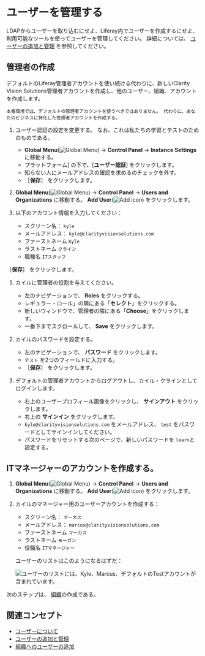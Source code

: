 # ユーザーを管理する

LDAPからユーザーを取り込むにせよ、Liferay内でユーザーを作成するにせよ、利用可能なツールを使ってユーザーを管理してください。 詳細については、 [ユーザーの追加と管理](https://learn.liferay.com/ja/w/dxp/users-and-permissions/users/adding-and-managing-users) を参照してください。

## 管理者の作成

デフォルトのLiferay管理者アカウントを使い続ける代わりに、新しいClarity Vision Solutions管理者アカウントを作成し、他のユーザー、組織、アカウントを作成します。

```{warning}
本番環境では、デフォルトの管理者アカウントを使うべきではありません。 代わりに、あなたのビジネスに特化した管理者アカウントを作成する。
```

1. ユーザー認証の設定を変更する。 なお、これは私たちの学習とテストのためのものである。

   * **Global Menu**(![Global Menu](../../images/icon-applications-menu.png)) &rarr; **Control Panel** &rarr; **Instance Settings** に移動する。
   * プラットフォーム] の下で、[**ユーザー認証**] をクリックします。
   * 知らない人にメールアドレスの確認を求めるのチェックを外す。
   * ［**保存**］ をクリックします。

1. **Global Menu**(![Global Menu](../../images/icon-applications-menu.png)) &rarr; **Control Panel** &rarr; **Users and Organizations** に移動する。 **Add User**(![Add icon](../../images/icon-add.png)) をクリックします。

1. 以下のアカウント情報を入力してください：

   * スクリーン名： `kyle`
   * メールアドレス： `kyle@clarityvisionsolutions.com`
   * ファーストネーム `Kyle`
   * ラストネーム `クライン`
   * 職種名 `ITスタッフ`

［**保存**］ をクリックします。

1. カイルに管理者の役割を与えてください。

   * 左のナビゲーションで、 **Roles** をクリックする。
   * レギュラー・ロール」の隣にある「**セレクト**」をクリックする。
   * 新しいウィンドウで、管理者の隣にある「**Choose**」をクリックします。
   * 一番下までスクロールして、 **Save** をクリックします。

1. カイルのパスワードを設定する。

   * 左のナビゲーションで、 **パスワード** をクリックします。
   * `テスト` を2つのフィールドに入力する。
   * ［**保存**］ をクリックします。

1. デフォルトの管理者アカウントからログアウトし、カイル・クラインとしてログインします。

   * 右上のユーザープロフィール画像をクリックし、 **サインアウト** をクリックします。
   * 右上の **サインイン** をクリックします。
   * `kyle@clarityvisionsolutions.com` をメールアドレス、 `test` をパスワードとしてサインインしてください。
   * パスワードをリセットする次のページで、新しいパスワードを `learn`と設定する。

## ITマネージャーのアカウントを作成する。

1. **Global Menu**(![Global Menu](../../images/icon-applications-menu.png)) &rarr; **Control Panel** &rarr; **Users and Organizations** に移動する。 **Add User**(![Add icon](../../images/icon-add.png)) をクリックします。

1. カイルのマネージャー用のユーザーアカウントを作成する：

   * スクリーン名： `マーカス`
   * メールアドレス： `marcus@clarityvisionsolutions.com`
   * ファーストネーム `マーカス`
   * ラストネーム `モーガン`
   * 役職名 `ITマネージャー`

   ユーザーのリストはこのようになるはずだ：

   ![ユーザーのリストには、Kyle、Marcus、デフォルトのTestアカウントが含まれています。](./managing-users/images/01.png)

次のステップは、 [組織](./creating-organizations.md)の作成である。

## 関連コンセプト

- [ユーザーについて](https://learn.liferay.com/ja/w/dxp/users-and-permissions/users/understanding-users)
- [ユーザーの追加と管理](https://learn.liferay.com/ja/w/dxp/users-and-permissions/users/adding-and-managing-users)
- [組織へのユーザーの追加](https://learn.liferay.com/ja/w/dxp/users-and-permissions/organizations/adding-users-to-organizations)
